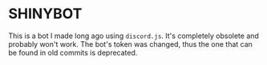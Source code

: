 # SHINYBOT
This is a bot I made long ago using `discord.js`. It's completely obsolete and probably won't work.
The bot's token was changed, thus the one that can be found in old commits is deprecated.
